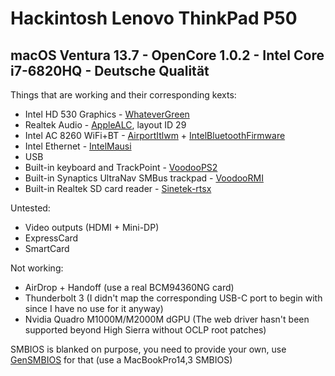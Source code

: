 # Hackintosh Lenovo ThinkPad P50
## macOS Ventura 13.7 - OpenCore 1.0.2 - Intel Core i7-6820HQ - Deutsche Qualität

Things that are working and their corresponding kexts:
- Intel HD 530 Graphics - [WhateverGreen](https://github.com/acidanthera/WhateverGreen)
- Realtek Audio - [AppleALC](https://github.com/acidanthera/AppleALC), layout ID 29 
- Intel AC 8260 WiFi+BT - [AirportItlwm](https://github.com/OpenIntelWireless/itlwm) + [IntelBluetoothFirmware](https://github.com/OpenIntelWireless/IntelBluetoothFirmware) 
- Intel Ethernet - [IntelMausi](https://github.com/acidanthera/IntelMausi)
- USB
- Built-in keyboard and TrackPoint - [VoodooPS2](https://github.com/acidanthera/VoodooPS2)
- Built-in Synaptics UltraNav SMBus trackpad - [VoodooRMI](https://github.com/VoodooSMBus/VoodooRMI)
- Built-in Realtek SD card reader - [Sinetek-rtsx](https://github.com/cholonam/Sinetek-rtsx)

Untested:
- Video outputs (HDMI + Mini-DP)
- ExpressCard
- SmartCard

Not working:
- AirDrop + Handoff (use a real BCM94360NG card)
- Thunderbolt 3 (I didn't map the corresponding USB-C port to begin with since I have no use for it anyway)
- Nvidia Quadro M1000M/M2000M dGPU (The web driver hasn't been supported beyond High Sierra without OCLP root patches)

SMBIOS is blanked on purpose, you need to provide your own, use 
[GenSMBIOS](https://github.com/corpnewt/GenSMBIOS) for that (use a MacBookPro14,3 SMBIOS)
